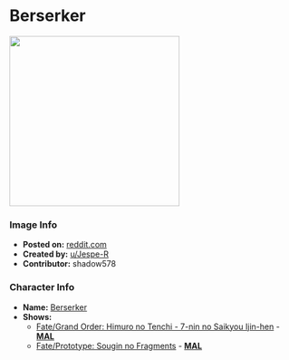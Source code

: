 # Berserker

<img src="https://raw.githubusercontent.com/shadow578/Project-Padoru/master/Padoru/U_Jespe-R/fate-henry-jekyll-hyde.png" height="300">

### Image Info
* **Posted on:**     [reddit.com](https://www.reddit.com/r/Padoru/comments/fk9283/daily_padoru_77_henry_jekyll_hyde_fate/)
* **Created by:**    [u/Jespe-R](https://github.com/shadow578/Project-Padoru/blob/master/table-of-contents/creators/uJespeR.md)
* **Contributor:**   shadow578

### Character Info
* **Name:**   [Berserker](https://myanimelist.net/character/134457)
* **Shows:**
  * [Fate/Grand Order: Himuro no Tenchi - 7-nin no Saikyou Ijin-hen](https://github.com/shadow578/Project-Padoru/blob/master/table-of-contents/shows/FateGrandOrderHimuronoTenchi7ninnoSaikyouIjinhen.md) - [__MAL__](https://myanimelist.net/anime/36914/Fate_Grand_Order__Himuro_no_Tenchi_-_7-nin_no_Saikyou_Ijin-hen)
  * [Fate/Prototype: Sougin no Fragments](https://github.com/shadow578/Project-Padoru/blob/master/table-of-contents/shows/FatePrototypeSouginnoFragments.md) - [__MAL__](https://myanimelist.net/manga/61005/Fate_Prototype__Sougin_no_Fragments)


